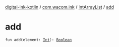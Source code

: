 [digital-ink-kotlin](../../index.md) / [com.wacom.ink](../index.md) / [IntArrayList](index.md) / [add](./add.md)

# add

`fun add(element: `[`Int`](https://kotlinlang.org/api/latest/jvm/stdlib/kotlin/-int/index.html)`): `[`Boolean`](https://kotlinlang.org/api/latest/jvm/stdlib/kotlin/-boolean/index.html)